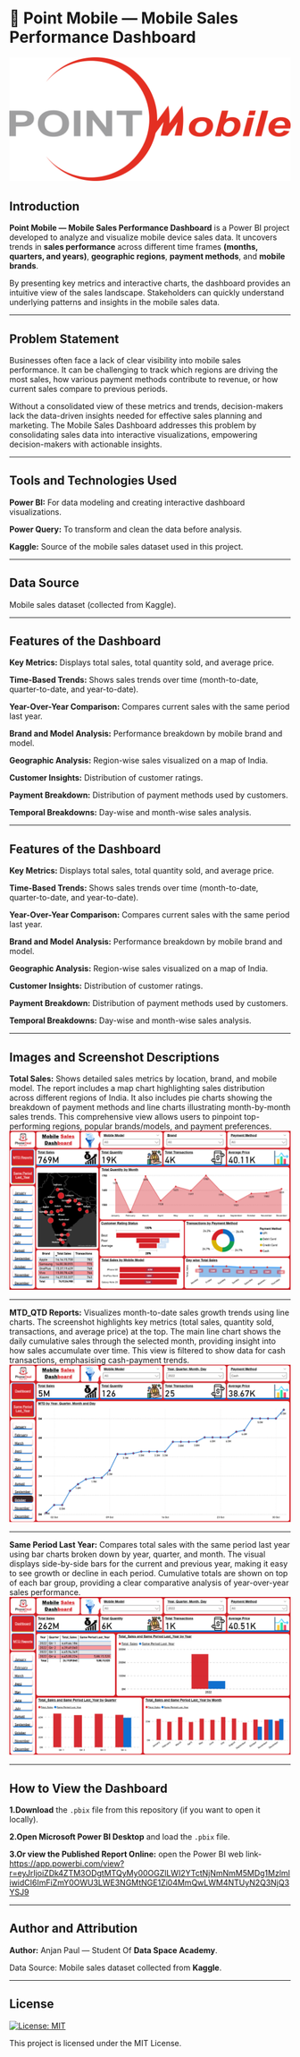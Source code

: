 # 📱 Point Mobile — Mobile Sales Performance Dashboard

![](./images/point-mobile.png)

## Introduction

**Point Mobile —  Mobile Sales Performance Dashboard** is a Power BI project developed to analyze and visualize mobile device sales data. It uncovers trends in **sales performance** across different time frames **(months, quarters, and years)**, **geographic regions**, **payment methods**, and **mobile brands**.

By presenting key metrics and interactive charts, the dashboard provides an intuitive view of the sales landscape. Stakeholders can quickly understand underlying patterns and insights in the mobile sales data.

 ---
## Problem Statement

Businesses often face a lack of clear visibility into mobile sales performance. It can be challenging to track which regions are driving the most sales, how various payment methods contribute to revenue, or how current sales compare to previous periods.

Without a consolidated view of these metrics and trends, decision-makers lack the data-driven insights needed for effective sales planning and marketing. The Mobile Sales Dashboard addresses this problem by consolidating sales data into interactive visualizations, empowering decision-makers with actionable insights.
 
 ---
## Tools and Technologies Used

**Power BI:** For data modeling and creating interactive dashboard visualizations.

**Power Query:** To transform and clean the data before analysis.

**Kaggle:** Source of the mobile sales dataset used in this project.
 
 ---
## Data Source

Mobile sales dataset (collected from Kaggle).
 
 ---
## Features of the Dashboard

**Key Metrics:** Displays total sales, total quantity sold, and average price.

**Time-Based Trends:** Shows sales trends over time (month-to-date, quarter-to-date, and year-to-date).

**Year-Over-Year Comparison:** Compares current sales with the same period last year.

**Brand and Model Analysis:** Performance breakdown by mobile brand and model.

**Geographic Analysis:** Region-wise sales visualized on a map of India.

**Customer Insights:** Distribution of customer ratings.

**Payment Breakdown:** Distribution of payment methods used by customers.

**Temporal Breakdowns:** Day-wise and month-wise sales analysis.
 
 ---
## Features of the Dashboard

**Key Metrics:** Displays total sales, total quantity sold, and average price.

**Time-Based Trends:** Shows sales trends over time (month-to-date, quarter-to-date, and year-to-date).

**Year-Over-Year Comparison:** Compares current sales with the same period last year.

**Brand and Model Analysis:** Performance breakdown by mobile brand and model.

**Geographic Analysis:** Region-wise sales visualized on a map of India.

**Customer Insights:** Distribution of customer ratings.

**Payment Breakdown:** Distribution of payment methods used by customers.

**Temporal Breakdowns:** Day-wise and month-wise sales analysis.

 ---
## Images and Screenshot Descriptions

**Total Sales:** 
Shows detailed sales metrics by location, brand, and mobile model. The report includes a map chart highlighting sales distribution across different regions of India. It also includes pie charts showing the breakdown of payment methods and line charts illustrating month-by-month sales trends. This comprehensive view allows users to pinpoint top-performing regions, popular brands/models, and payment preferences.
![](./images/Total%20Sales.png)

 ---
**MTD_QTD Reports:** 
Visualizes month-to-date sales growth trends using line charts. The screenshot highlights key metrics (total sales, quantity sold, transactions, and average price) at the top. The main line chart shows the daily cumulative sales through the selected month, providing insight into how sales accumulate over time. This view is filtered to show data for cash transactions, emphasising cash-payment trends.
![](./images/MTD_QTD%20Reports.png)

 ---
**Same Period Last Year:** 
Compares total sales with the same period last year using bar charts broken down by year, quarter, and month. The visual displays side-by-side bars for the current and previous year, making it easy to see growth or decline in each period. Cumulative totals are shown on top of each bar group, providing a clear comparative analysis of year-over-year sales performance.
![](./images/Same_Preiod_Last_Year.png)
 
 --- 
## How to View the Dashboard

**1.Download** the `.pbix` file from this repository (if you want to open it locally).

**2.Open Microsoft Power BI Desktop** and load the `.pbix` file.

**3.Or view the Published Report Online:** 
open the Power BI web link- https://app.powerbi.com/view?r=eyJrIjoiZDk4ZTM3ODgtMTQyMy00OGZlLWI2YTctNjNmNmM5MDg1MzlmIiwidCI6ImFiZmY0OWU3LWE3NGMtNGE1Zi04MmQwLWM4NTUyN2Q3NjQ3YSJ9
 
 ---
## Author and Attribution

**Author:** Anjan Paul — Student Of **Data Space Academy**.

Data Source: Mobile sales dataset collected from **Kaggle**.
 
 ---
## License
[![License: MIT](https://img.shields.io/badge/License-MIT-yellow.svg)](https://opensource.org/licenses/MIT)

This project is licensed under the MIT License.
